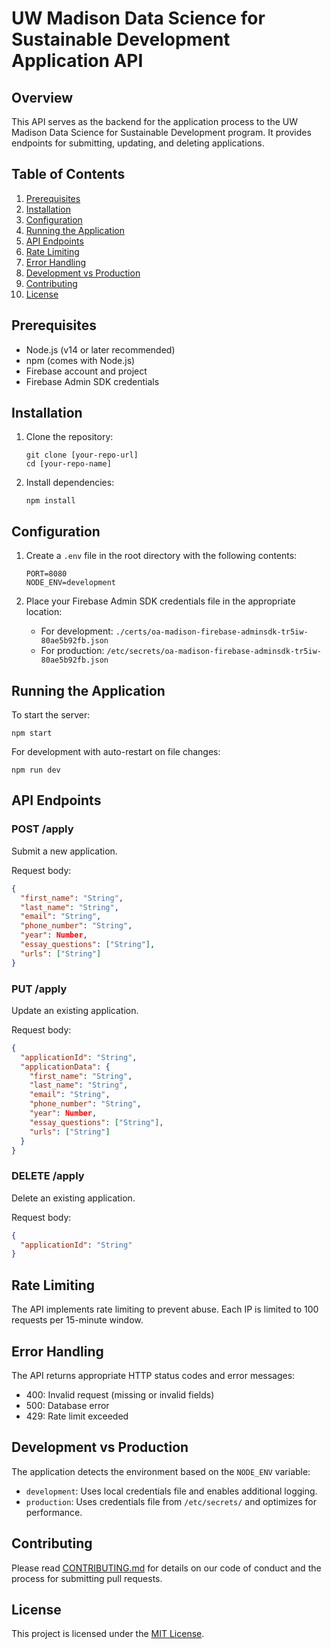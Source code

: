 # UW Madison Data Science for Sustainable Development Application API

## Overview

This API serves as the backend for the application process to the UW Madison Data Science for Sustainable Development program. It provides endpoints for submitting, updating, and deleting applications.

## Table of Contents

1. [Prerequisites](#prerequisites)
2. [Installation](#installation)
3. [Configuration](#configuration)
4. [Running the Application](#running-the-application)
5. [API Endpoints](#api-endpoints)
6. [Rate Limiting](#rate-limiting)
7. [Error Handling](#error-handling)
8. [Development vs Production](#development-vs-production)
9. [Contributing](#contributing)
10. [License](#license)

## Prerequisites

- Node.js (v14 or later recommended)
- npm (comes with Node.js)
- Firebase account and project
- Firebase Admin SDK credentials

## Installation

1. Clone the repository:
   ```
   git clone [your-repo-url]
   cd [your-repo-name]
   ```

2. Install dependencies:
   ```
   npm install
   ```

## Configuration

1. Create a `.env` file in the root directory with the following contents:
   ```
   PORT=8080
   NODE_ENV=development
   ```

2. Place your Firebase Admin SDK credentials file in the appropriate location:
   - For development: `./certs/oa-madison-firebase-adminsdk-tr5iw-80ae5b92fb.json`
   - For production: `/etc/secrets/oa-madison-firebase-adminsdk-tr5iw-80ae5b92fb.json`

## Running the Application

To start the server:

```
npm start
```

For development with auto-restart on file changes:

```
npm run dev
```

## API Endpoints

### POST /apply

Submit a new application.

Request body:
```json
{
  "first_name": "String",
  "last_name": "String",
  "email": "String",
  "phone_number": "String",
  "year": Number,
  "essay_questions": ["String"],
  "urls": ["String"]
}
```

### PUT /apply

Update an existing application.

Request body:
```json
{
  "applicationId": "String",
  "applicationData": {
    "first_name": "String",
    "last_name": "String",
    "email": "String",
    "phone_number": "String",
    "year": Number,
    "essay_questions": ["String"],
    "urls": ["String"]
  }
}
```

### DELETE /apply

Delete an existing application.

Request body:
```json
{
  "applicationId": "String"
}
```

## Rate Limiting

The API implements rate limiting to prevent abuse. Each IP is limited to 100 requests per 15-minute window.

## Error Handling

The API returns appropriate HTTP status codes and error messages:

- 400: Invalid request (missing or invalid fields)
- 500: Database error
- 429: Rate limit exceeded

## Development vs Production

The application detects the environment based on the `NODE_ENV` variable:

- `development`: Uses local credentials file and enables additional logging.
- `production`: Uses credentials file from `/etc/secrets/` and optimizes for performance.

## Contributing

Please read [CONTRIBUTING.md](CONTRIBUTING.md) for details on our code of conduct and the process for submitting pull requests.

## License

This project is licensed under the [MIT License](LICENSE).
